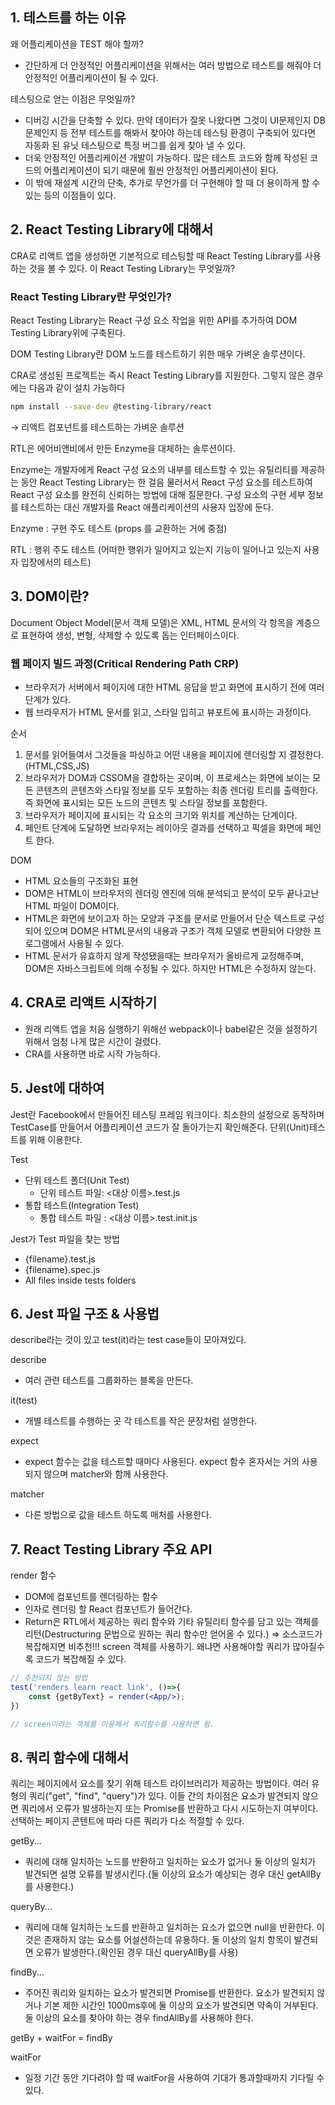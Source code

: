 ## 1. 테스트를 하는 이유

왜 어플리케이션을 TEST 해야 할까?

- 간단하게 더 안정적인 어플리케이션을 위해서는 여러 방법으로 테스트를 해줘야 더 안정적인 어플리케이션이 될 수 있다.

테스팅으로 얻는 이점은 무엇일까?

- 디버깅 시간을 단축할 수 있다. 만약 데이터가 잘못 나왔다면 그것이 UI문제인지 DB 문제인지 등 전부 테스트를 해봐서 찾아야 하는데 테스팅 환경이 구축되어 있다면 자동화 된 유닛 테스팅으로 특정 버그를 쉽게 찾아 낼 수 있다.
- 더욱 안정적인 어플리케이션 개발이 가능하다. 많은 테스트 코드와 함께 작성된 코드의 어플리케이션이 되기 때문에 훨씬 안정적인 어플리케이션이 된다.
- 이 밖에 재설계 시간의 단축, 추가로 무언가를 더 구현해야 할 때 더 용이하게 할 수 있는 등의 이점들이 있다.

## 2. React Testing Library에 대해서

CRA로 리액트 앱을 생성하면 기본적으로 테스팅할 때 React Testing Library를 사용하는 것을 볼 수 있다. 이 React Testing Library는 무엇일까?

### React Testing Library란 무엇인가?

React Testing Library는 React 구성 요소 작업을 위한 API를 추가하여 DOM Testing Library위에 구축된다.

DOM Testing Library란 DOM 노드를 테스트하기 위한 매우 가벼운 솔루션이다.

CRA로 생성된 프로젝트는 즉시 React Testing Library를 지원한다. 그렇지 않은 경우에는 다음과 같이 설치 가능하다

```bash
npm install --save-dev @testing-library/react
```

→ 리액트 컴포넌트를 테스트하는 가벼운 솔루션

RTL은 에어비앤비에서 만든 Enzyme을 대체하는 솔루션이다.

Enzyme는 개발자에게 React 구성 요소의 내부를 테스트할 수 있는 유틸리티를 제공하는 동안 React Testing Library는 한 걸음 물러서서 React 구성 요소를 테스트하여 React 구성 요소를 완전히 신뢰하는 방법에 대해 질문한다. 구성 요소의 구현 세부 정보를 테스트하는 대신 개발자를 React 애플리케이션의 사용자 입장에 둔다.

Enzyme : 구현 주도 테스트 (props 를 교환하는 거에 중점)

RTL : 행위 주도 테스트 (어떠한 행위가 일어지고 있는지 기능이 일어나고 있는지 사용자 입장에서의 테스트)

## 3. DOM이란?

Document Object Model(문서 객체 모델)은 XML, HTML 문서의 각 항목을 계층으로 표현하여 생성, 변형, 삭제할 수 있도록 돕는 인터페이스이다.

### 웹 페이지 빌드 과정(Critical Rendering Path CRP)

- 브라우저가 서버에서 페이지에 대한 HTML 응답을 받고 화면에 표시하기 전에 여러 단계가 있다.
- 웹 브라우저가 HTML 문서를 읽고, 스타일 입히고 뷰포트에 표시하는 과정이다.

순서

1. 문서를 읽어들여서 그것들을 파싱하고 어떤 내용을 페이지에 렌더링할 지 결정한다.(HTML,CSS,JS)
2. 브라우저가 DOM과 CSSOM을 결합하는 곳이며, 이 프로세스는 화면에 보이는 모든 콘텐츠의 콘텐츠와 스타일 정보를 모두 포함하는 최종 렌더링 트리를 출력한다. 즉 화면에 표시되는 모든 노드의 콘텐츠 및 스타일 정보를 포함한다.
3. 브라우저가 페이지에 표시되는 각 요소의 크기와 위치를 계산하는 단계이다.
4. 페인트 단계에 도달하면 브라우저는 레이아웃 결과를 선택하고 픽셀을 화면에 페인트 한다.

DOM

- HTML 요소들의 구조화된 표현
- DOM은 HTML이 브라우저의 렌더링 엔진에 의해 분석되고 분석이 모두 끝나고난 HTML 파일이 DOM이다.
- HTML은 화면에 보이고자 하는 모양과 구조를 문서로 만들어서 단순 텍스트로 구성되어 있으며 DOM은 HTML문서의 내용과 구조가 객체 모델로 변환되어 다양한 프로그램에서 사용될 수 있다.
- HTML 문서가 유효하지 않게 작성됐을때는 브라우저가 올바르게 교정해주며, DOM은 자바스크립트에 의해 수정될 수 있다. 하지만 HTML은 수정하지 않는다.

## 4. CRA로 리액트 시작하기

- 원래 리액트 앱을 처음 실행하기 위해선 webpack이나 babel같은 것을 설정하기 위해서 엄청 나게 많은 시간이 걸렸다.
- CRA를 사용하면 바로 시작 가능하다.

## 5. Jest에 대하여

Jest란 Facebook에서 만들어진 테스팅 프레임 워크이다. 최소한의 설정으로 동작하며 TestCase를 만들어서 어플리케이션 코드가 잘 돌아가는지 확인해준다. 단위(Unit)테스트를 위해 이용한다.

Test

- 단위 테스트 폴더(Unit Test)
    - 단위 테스트 파일: <대상 이름>.test.js
- 통합 테스트(Integration Test)
    - 통합 테스트 파일 : <대상 이름>.test.init.js

Jest가 Test 파일을 찾는 방법

- {filename}.test.js
- {filename}.spec.js
- All files inside tests folders

## 6. Jest 파일 구조 & 사용법

describe라는 것이 있고 test(it)라는 test case들이 모아져있다.

describe

- 여러 관련 테스트를 그룹화하는 블록을 만든다.

it(test)

- 개별 테스트를 수행하는 곳 각 테스트를 작은 문장처럼 설명한다.

expect

- expect 함수는 값을 테스트할 때마다 사용된다. expect 함수 혼자서는 거의 사용되지 않으며 matcher와 함께 사용한다.

matcher

- 다른 방법으로 값을 테스트 하도록 매처를 사용한다.

## 7. React Testing Library 주요 API

render 함수

- DOM에 컴포넌트를 렌더링하는 함수
- 인자로 렌더링 할 React 컴포넌트가 들어간다.
- Return은 RTL에서 제공하는 쿼리 함수와 기타 유틸리티 함수를 담고 있는 객체를 리턴(Destructuring 문법으로 원하는 쿼리 함수만 얻어올 수 있다.) ⇒ 소스코드가 복잡해지면 비추천!!! screen 객체를 사용하기. 왜냐면 사용해야할 쿼리가 많아질수록 코드가 복잡해질 수 있다.

```jsx
// 추천되지 않는 방법
test('renders learn react link', ()=>{
	const {getByText} = render(<App/>);
})

// screen이라는 객체를 이용해서 쿼리함수를 사용하면 됨.
```

## 8. 쿼리 함수에 대해서

쿼리는 페이지에서 요소를 찾기 위해 테스트 라이브러리가 제공하는 방법이다. 여러 유형의 쿼리("get", "find", "query")가 있다. 이들 간의 차이점은 요소가 발견되지 않으면 쿼리에서 오류가 발생하는지 또는 Promise를 반환하고 다시 시도하는지 여부이다. 선택하는 페이지 콘텐트에 따라 다른 쿼리가 다소 적절할 수 있다.

getBy...

- 쿼리에 대해 일치하는 노드를 반환하고 일치하는 요소가 없거나 둘 이상의 일치가 발견되면 설명 오류를 발생시킨다.(둘 이상의 요소가 예상되는 경우 대신 getAllBy를 사용한다.)

queryBy...

- 쿼리에 대해 일치하는 노드를 반환하고 일치하는 요소가 없으면 null을 반환한다. 이것은 존재하지 않는 요소를 어설션하는데 유용하다. 둘 이상의 일치 항목이 발견되면 오류가 발생한다.(확인된 경우 대신 queryAllBy를 사용)

findBy...

- 주어진 쿼리와 일치하는 요소가 발견되면 Promise를 반환한다. 요소가 발견되지 않거나 기본 제한 시간인 1000ms후에 둘 이상의 요소가 발견되면 약속이 거부된다. 둘 이상의 요소를 찾아야 하는 경우 findAllBy를 사용해야 한다.

getBy + waitFor = findBy

waitFor

- 일정 기간 동안 기다려야 할 때 waitFor을 사용하여 기대가 통과할때까지 기다릴 수 있다.